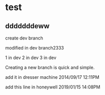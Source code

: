 test
====
dddddddeww
-----
create dev branch

modified in dev branch2333

1 in dev
2 in dev
3 in dev

Creating a new branch is quick and simple.

add it in dresser machine 2014/09/17 12:11PM

add this line in honeywell 2019/01/15 14:08PM